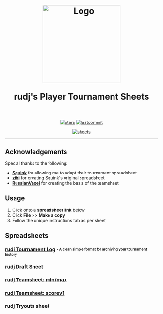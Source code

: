 <h1 align="center">
  <a href="https://github.com/nzbasic/batch-beatmap-downloader">
    <img src="https://media.discordapp.net/attachments/830112595854884925/1282700564131479552/logo.png?ex=66e04f7d&is=66defdfd&hm=8da759cca7ab12ce0168883aa6a41aa9a12a707775156936dfaf49b38208dba1&=&format=webp&quality=lossless&width=320&height=320" alt="Logo" width="256" height="256">
  </a>  
  
  rudj's Player Tournament Sheets
</h1>

<div align="center">
<br />

[![stars](https://img.shields.io/github/stars/ryancranie/tourney-sheets?style=flat-square)](https://github.com/ryancranie/tourney-sheets)
[![lastcommit](https://img.shields.io/github/last-commit/ryancranie/tourney-sheets?style=flat-square)](https://github.com/ryancranie/tourney-sheets)

[![sheets](https://img.shields.io/badge/Google_Sheets-34A853?style=for-the-badge&logo=google-sheets&logoColor=white)](https://drive.google.com/drive/folders/1apSsEoAv3WGYSrVMohPvmrMSO5MPxdCC?usp=sharing)

---

</div>

## Acknowledgements
Special thanks to the following:
- [**Squink**](https://osu.ppy.sh/users/12058601) for allowing me to adapt their tournament spreadsheet
- [**zibi**](https://osu.ppy.sh/users/11301620) for creating Squink's original spreadsheet
- [**RussianVaxei**](https://osu.ppy.sh/users/4999119) for creating the basis of the teamsheet

## Usage
1. Click onto a **spreadsheet link** below
2. Click **File** >> **Make a copy**
3. Follow the unique instructions tab as per sheet

## Spreadsheets
### [rudj Tournament Log](https://docs.google.com/spreadsheets/d/1AIb1ZBtszDdxegGoAUQYBmBnczXaw4w7y6BX_9AJpjc/edit?gid=1691992926#gid=1691992926) <sub><sup>- A clean simple format for archiving your tournament history</sup></sub>
### [rudj Draft Sheet]()
### [rudj Teamsheet: min/max]()
### [rudj Teamsheet: scorev1]()
### rudj Tryouts sheet
